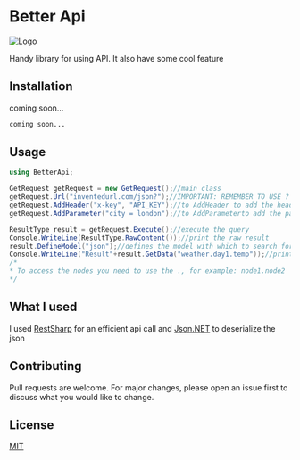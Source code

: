 # Better Api
![Logo](https://github.com/V4L304/BetterApi/blob/master/logo.png)

Handy library for using API. It also have some cool feature

## Installation

coming soon...

```bash
coming soon...
```

## Usage

```csharp
using BetterApi;

GetRequest getRequest = new GetRequest();//main class
getRequest.Url("inventedurl.com/json?");//IMPORTANT: REMEMBER TO USE ? AT THE END OF THE URL
getRequest.AddHeader("x-key", "API_KEY");//to AddHeader to add the header
getRequest.AddParameter("city = london");//to AddParameterto add the parameter

ResultType result = getRequest.Execute();//execute the query
Console.WriteLine(ResultType.RawContent());//print the raw result
result.DefineModel("json");//defines the model with which to search for data. JSON or XML
Console.WriteLine("Result"+result.GetData("weather.day1.temp"));//print the value.
/*
* To access the nodes you need to use the ., for example: node1.node2
*/
```
## What I used
I used [RestSharp](https://restsharp.dev/) for  an efficient api call and [Json.NET](https://www.newtonsoft.com/json) to deserialize the json

## Contributing
Pull requests are welcome. For major changes, please open an issue first to discuss what you would like to change.
## License
[MIT](https://choosealicense.com/licenses/mit/)
